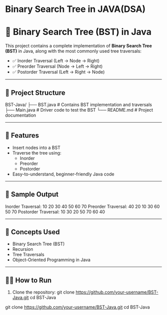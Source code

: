 # Binary Search Tree in JAVA(DSA)

# 🧠 Binary Search Tree (BST) in Java

This project contains a complete implementation of **Binary Search Tree (BST)** in Java, along with the most commonly used tree traversals:

- ✅ Inorder Traversal (Left → Node → Right)
- ✅ Preorder Traversal (Node → Left → Right)
- ✅ Postorder Traversal (Left → Right → Node)

---

## 📂 Project Structure

BST-Java/
├── BST.java # Contains BST implementation and traversals
├── Main.java # Driver code to test the BST
└── README.md # Project documentation


---

## 🚀 Features

- Insert nodes into a BST
- Traverse the tree using:
  - Inorder
  - Preorder
  - Postorder
- Easy-to-understand, beginner-friendly Java code

---

## 📸 Sample Output
Inorder Traversal: 10 20 30 40 50 60 70
Preorder Traversal: 40 20 10 30 60 50 70
Postorder Traversal: 10 30 20 50 70 60 40


---

## 📌 Concepts Used

- Binary Search Tree (BST)
- Recursion
- Tree Traversals
- Object-Oriented Programming in Java

---

## 👨‍💻 How to Run

1. Clone the repository:
git clone https://github.com/your-username/BST-Java.git
cd BST-Java


git clone https://github.com/your-username/BST-Java.git
cd BST-Java
